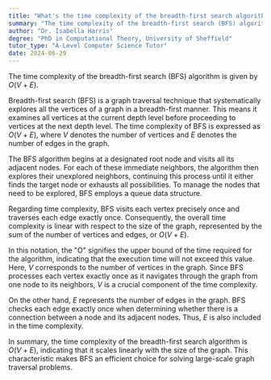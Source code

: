 ```yaml
---
title: "What's the time complexity of the breadth-first search algorithm?"
summary: "The time complexity of the breadth-first search (BFS) algorithm is O(V + E)."
author: "Dr. Isabella Harris"
degree: "PhD in Computational Theory, University of Sheffield"
tutor_type: "A-Level Computer Science Tutor"
date: 2024-06-29
---
```


The time complexity of the breadth-first search (BFS) algorithm is given by $O(V + E)$.

Breadth-first search (BFS) is a graph traversal technique that systematically explores all the vertices of a graph in a breadth-first manner. This means it examines all vertices at the current depth level before proceeding to vertices at the next depth level. The time complexity of BFS is expressed as $O(V + E)$, where $V$ denotes the number of vertices and $E$ denotes the number of edges in the graph.

The BFS algorithm begins at a designated root node and visits all its adjacent nodes. For each of these immediate neighbors, the algorithm then explores their unexplored neighbors, continuing this process until it either finds the target node or exhausts all possibilities. To manage the nodes that need to be explored, BFS employs a queue data structure.

Regarding time complexity, BFS visits each vertex precisely once and traverses each edge exactly once. Consequently, the overall time complexity is linear with respect to the size of the graph, represented by the sum of the number of vertices and edges, or $O(V + E)$.

In this notation, the "O" signifies the upper bound of the time required for the algorithm, indicating that the execution time will not exceed this value. Here, $V$ corresponds to the number of vertices in the graph. Since BFS processes each vertex exactly once as it navigates through the graph from one node to its neighbors, $V$ is a crucial component of the time complexity.

On the other hand, $E$ represents the number of edges in the graph. BFS checks each edge exactly once when determining whether there is a connection between a node and its adjacent nodes. Thus, $E$ is also included in the time complexity.

In summary, the time complexity of the breadth-first search algorithm is $O(V + E)$, indicating that it scales linearly with the size of the graph. This characteristic makes BFS an efficient choice for solving large-scale graph traversal problems.
    